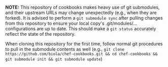 **NOTE:** This repository of cookbooks makes heavy use of git
submodules, and their upstream URLs may change unexpectedly (e.g., when
they are forked). It is advised to perform a `git submodule sync` after
pulling changes from this repository to ensure your local copy's
.git/modules/... configurations are up to date. This should make a `git
status` accurately reflect the state of the repository.

When cloning this repository for the first time, follow normal git procedures to pull in the submodule contents as well (e.g., `git clone https://github.com/biola/chef-cookbooks.git && cd chef-cookbooks && git submodule init && git submodule update`)
